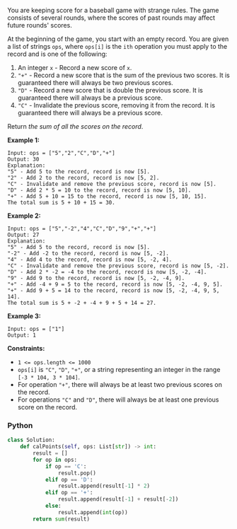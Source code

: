 You are keeping score for a baseball game with strange rules. The game consists of several rounds, where the scores of past rounds may affect future rounds' scores.

At the beginning of the game, you start with an empty record. You are given a list of strings  `ops`, where  `ops[i]`  is the  `ith`  operation you must apply to the record and is one of the following:

1.  An integer  `x`  - Record a new score of  `x`.
2.  `"+"`  - Record a new score that is the sum of the previous two scores. It is guaranteed there will always be two previous scores.
3.  `"D"`  - Record a new score that is double the previous score. It is guaranteed there will always be a previous score.
4.  `"C"`  - Invalidate the previous score, removing it from the record. It is guaranteed there will always be a previous score.

Return  _the sum of all the scores on the record_.

**Example 1:**
```
Input: ops = ["5","2","C","D","+"]
Output: 30
Explanation:
"5" - Add 5 to the record, record is now [5].
"2" - Add 2 to the record, record is now [5, 2].
"C" - Invalidate and remove the previous score, record is now [5].
"D" - Add 2 * 5 = 10 to the record, record is now [5, 10].
"+" - Add 5 + 10 = 15 to the record, record is now [5, 10, 15].
The total sum is 5 + 10 + 15 = 30.
```

**Example 2:**
```
Input: ops = ["5","-2","4","C","D","9","+","+"]
Output: 27
Explanation:
"5" - Add 5 to the record, record is now [5].
"-2" - Add -2 to the record, record is now [5, -2].
"4" - Add 4 to the record, record is now [5, -2, 4].
"C" - Invalidate and remove the previous score, record is now [5, -2].
"D" - Add 2 * -2 = -4 to the record, record is now [5, -2, -4].
"9" - Add 9 to the record, record is now [5, -2, -4, 9].
"+" - Add -4 + 9 = 5 to the record, record is now [5, -2, -4, 9, 5].
"+" - Add 9 + 5 = 14 to the record, record is now [5, -2, -4, 9, 5, 14].
The total sum is 5 + -2 + -4 + 9 + 5 + 14 = 27.
```

**Example 3:**
```
Input: ops = ["1"]
Output: 1
```

**Constraints:**

-   `1 <= ops.length <= 1000`
-   `ops[i]`  is  `"C"`,  `"D"`,  `"+"`, or a string representing an integer in the range  `[-3 * 104, 3 * 104]`.
-   For operation  `"+"`, there will always be at least two previous scores on the record.
-   For operations  `"C"`  and  `"D"`, there will always be at least one previous score on the record.


### Python
```python
class Solution:
    def calPoints(self, ops: List[str]) -> int:
        result = []
        for op in ops:
            if op == 'C':
                result.pop()
            elif op == 'D':
                result.append(result[-1] * 2)
            elif op == '+':
                result.append(result[-1] + result[-2])
            else:
                result.append(int(op))
        return sum(result)
```
